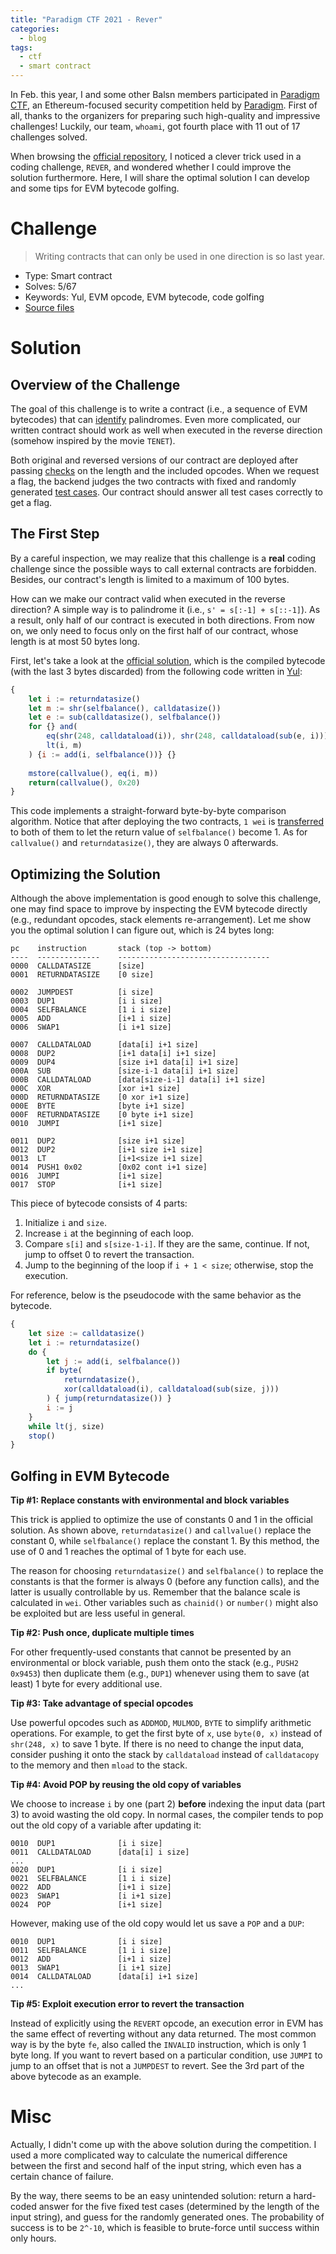```yaml
---
title: "Paradigm CTF 2021 - Rever"
categories:
  - blog
tags:
  - ctf
  - smart contract
---
```


In Feb. this year, I and some other Balsn members participated in [Paradigm CTF](https://ctf.paradigm.xyz/), an Ethereum-focused security competition held by [Paradigm](https://twitter.com/paradigm). First of all, thanks to the organizers for preparing such high-quality and impressive challenges! Luckily, our team, `whoami`, got fourth place with 11 out of 17 challenges solved.

When browsing the [official repository](https://github.com/paradigm-operations/paradigm-ctf-2021), I noticed a clever trick used in a coding challenge, `REVER`, and wondered whether I could improve the solution furthermore. Here, I will share the optimal solution I can develop and some tips for EVM bytecode golfing.

# Challenge

> Writing contracts that can only be used in one direction is so last year.

- Type: Smart contract
- Solves: 5/67
- Keywords: Yul, EVM opcode, EVM bytecode, code golfing
- [Source files](https://github.com/paradigm-operations/paradigm-ctf-2021/tree/master/rever/public)

# Solution

## Overview of the Challenge

The goal of this challenge is to write a contract (i.e., a sequence of EVM bytecodes) that can [identify](https://github.com/paradigm-operations/paradigm-ctf-2021/blob/master/rever/public/contracts/Setup.sol#L70-L83) palindromes. Even more complicated, our written contract should work as well when executed in the reverse direction (somehow inspired by the movie `TENET`).

Both original and reversed versions of our contract are deployed after passing [checks](https://github.com/paradigm-operations/paradigm-ctf-2021/blob/master/rever/public/contracts/Setup.sol#L47-L48) on the length and the included opcodes. When we request a flag, the backend judges the two contracts with fixed and randomly generated [test cases](https://github.com/paradigm-operations/paradigm-ctf-2021/blob/master/rever/public/deploy/chal.py#L10-L42). Our contract should answer all test cases correctly to get a flag.

## The First Step

By a careful inspection, we may realize that this challenge is a **real** coding challenge since the possible ways to call external contracts are forbidden. Besides, our contract's length is limited to a maximum of 100 bytes.

How can we make our contract valid when executed in the reverse direction? A simple way is to palindrome it (i.e., `s' = s[:-1] + s[::-1]`). As a result, only half of our contract is executed in both directions. From now on, we only need to focus only on the first half of our contract, whose length is at most 50 bytes long.

First, let's take a look at the [official solution](https://github.com/paradigm-operations/paradigm-ctf-2021/blob/master/rever/private/impl.yul), which is the compiled bytecode (with the last 3 bytes discarded) from the following code written in [Yul](https://docs.soliditylang.org/en/v0.8.3/yul.html):

```javascript
{           
    let i := returndatasize()
    let m := shr(selfbalance(), calldatasize())
    let e := sub(calldatasize(), selfbalance())
    for {} and(
        eq(shr(248, calldataload(i)), shr(248, calldataload(sub(e, i)))),
        lt(i, m)
    ) {i := add(i, selfbalance())} {}
    
    mstore(callvalue(), eq(i, m))
    return(callvalue(), 0x20)
}
```

This code implements a straight-forward byte-by-byte comparison algorithm. Notice that after deploying the two contracts, `1 wei` is [transferred](https://github.com/paradigm-operations/paradigm-ctf-2021/blob/master/rever/private/Exploit.sol#L8-L9) to both of them to let the return value of `selfbalance()` become 1. As for `callvalue()` and `returndatasize()`, they are always 0 afterwards.

## Optimizing the Solution

Although the above implementation is good enough to solve this challenge, one may find space to improve by inspecting the EVM bytecode directly (e.g., redundant opcodes, stack elements re-arrangement). Let me show you the optimal solution I can figure out, which is 24 bytes long:

```
pc    instruction       stack (top -> bottom)
----  --------------    ----------------------------------
0000  CALLDATASIZE      [size]
0001  RETURNDATASIZE    [0 size]

0002  JUMPDEST          [i size]
0003  DUP1              [i i size]
0004  SELFBALANCE       [1 i i size]
0005  ADD               [i+1 i size]
0006  SWAP1             [i i+1 size]

0007  CALLDATALOAD      [data[i] i+1 size]
0008  DUP2              [i+1 data[i] i+1 size]
0009  DUP4              [size i+1 data[i] i+1 size]
000A  SUB               [size-i-1 data[i] i+1 size]
000B  CALLDATALOAD      [data[size-i-1] data[i] i+1 size]
000C  XOR               [xor i+1 size]
000D  RETURNDATASIZE    [0 xor i+1 size]
000E  BYTE              [byte i+1 size]
000F  RETURNDATASIZE    [0 byte i+1 size]
0010  JUMPI             [i+1 size]

0011  DUP2              [size i+1 size]
0012  DUP2              [i+1 size i+1 size]
0013  LT                [i+1<size i+1 size]
0014  PUSH1 0x02        [0x02 cont i+1 size]
0016  JUMPI             [i+1 size]
0017  STOP              [i+1 size]
```

This piece of bytecode consists of 4 parts:

1. Initialize `i` and `size`.
1. Increase `i` at the beginning of each loop.
1. Compare `s[i]` and `s[size-1-i]`. If they are the same, continue. If not, jump to offset 0 to revert the transaction.
1. Jump to the beginning of the loop if `i + 1 < size`; otherwise, stop the execution.

For reference, below is the pseudocode with the same behavior as the bytecode.

```javascript
{
    let size := calldatasize()
    let i := returndatasize()
    do {
        let j := add(i, selfbalance())
        if byte(
            returndatasize(),
            xor(calldataload(i), calldataload(sub(size, j)))
        ) { jump(returndatasize()) }
        i := j
    }
    while lt(j, size)
    stop()
}
```

## Golfing in EVM Bytecode

**Tip #1: Replace constants with environmental and block variables**

This trick is applied to optimize the use of constants 0 and 1 in the official solution. As shown above, `returndatasize()` and `callvalue()` replace the constant 0, while `selfbalance()` replace the constant 1. By this method, the use of 0 and 1 reaches the optimal of 1 byte for each use.

The reason for choosing `returndatasize()` and `selfbalance()` to replace the constants is that the former is always 0 (before any function calls), and the latter is usually controllable by us. Remember that the balance scale is calculated in `wei`. Other variables such as `chainid()` or `number()` might also be exploited but are less useful in general.

**Tip #2: Push once, duplicate multiple times**

For other frequently-used constants that cannot be presented by an environmental or block variable, push them onto the stack (e.g., `PUSH2 0x9453`) then duplicate them (e.g., `DUP1`) whenever using them to save (at least) 1 byte for every additional use.

**Tip #3: Take advantage of special opcodes**

Use powerful opcodes such as `ADDMOD`, `MULMOD`, `BYTE` to simplify arithmetic operations. For example, to get the first byte of `x`, use `byte(0, x)` instead of `shr(248, x)` to save 1 byte. If there is no need to change the input data, consider pushing it onto the stack by `calldataload` instead of `calldatacopy` to the memory and then `mload` to the stack.

**Tip #4: Avoid POP by reusing the old copy of variables**

We choose to increase `i` by one (part 2) **before** indexing the input data (part 3) to avoid wasting the old copy. In normal cases, the compiler tends to pop out the old copy of a variable after updating it:

```
0010  DUP1              [i i size]
0011  CALLDATALOAD      [data[i] i size]
...
0020  DUP1              [i i size]
0021  SELFBALANCE       [1 i i size]
0022  ADD               [i+1 i size]
0023  SWAP1             [i i+1 size]
0024  POP               [i+1 size]
```

However, making use of the old copy would let us save a `POP` and a `DUP`:

```
0010  DUP1              [i i size]
0011  SELFBALANCE       [1 i i size]
0012  ADD               [i+1 i size]
0013  SWAP1             [i i+1 size]
0014  CALLDATALOAD      [data[i] i+1 size]
...
```

**Tip #5: Exploit execution error to revert the transaction**

Instead of explicitly using the `REVERT` opcode, an execution error in EVM has the same effect of reverting without any data returned. The most common way is by the byte `fe`, also called the `INVALID` instruction, which is only 1 byte long. If you want to revert based on a particular condition, use `JUMPI` to jump to an offset that is not a `JUMPDEST` to revert. See the 3rd part of the above bytecode as an example.

# Misc

Actually, I didn't come up with the above solution during the competition. I used a more complicated way to calculate the numerical difference between the first and second half of the input string, which even has a certain chance of failure.

By the way, there seems to be an easy unintended solution: return a hard-coded answer for the five fixed test cases (determined by the length of the input string), and guess for the randomly generated ones. The probability of success is to be `2^-10`, which is feasible to brute-force until success within only hours.
